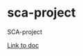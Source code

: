 # sca-project
 SCA-project
 
 [Link to doc](https://dev.to/shima/how-to-dockerize-a-nodejs-application-use-kubernetes-to-orchestrate-containers-setup-cicd-and-deploy-on-cloud-1hl9)
